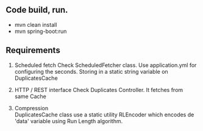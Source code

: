 ## Code build, run.

  - mvn clean install
  - mvn spring-boot:run
  
  
## Requirements
  1. Scheduled fetch
    Check ScheduledFetcher class. Use application.yml for configuring the seconds.
    Storing in a static string variable on DuplicatesCache
    
  2. HTTP / REST interface
    Check Duplicates Controller. It fetches from same Cache
    
  3. Compression  
    DuplicatesCache class use a static utility RLEncoder which 
    encodes de 'data' variable using Run Length algorithm.

